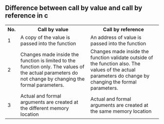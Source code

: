 <h2 class="h2">Difference between call by value and call by reference in c</h2>
<table class="alt">
<tbody><tr><th>No.</th><th>Call by value</th><th>Call by reference</th></tr>
<tr><td>1</td><td>A copy of the value is passed into the function</td><td>An address of value is passed into the function</td></tr>
<tr><td>2</td><td>Changes made inside the function is limited to the function only. The values of the actual parameters do not change by changing the formal parameters.</td><td>Changes made inside the function validate outside of the function also. The values of the actual parameters do change by changing the formal parameters.</td></tr>
<tr><td>3</td><td>Actual and formal arguments are created at the different memory location</td><td>Actual and formal arguments are created at the same memory location</td></tr>
</tbody></table>
